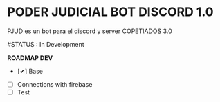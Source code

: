 # PODER JUDICIAL BOT DISCORD 1.0

PJUD es un bot para el discord y server COPETIADOS 3.0 


#STATUS : In Development

**ROADMAP DEV**  

 - [✔] Base
 - [ ] Connections with firebase
 - [ ] Test